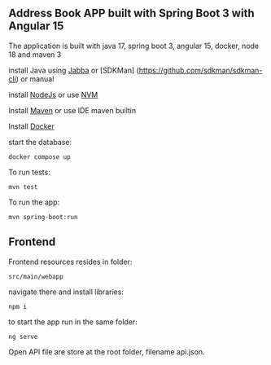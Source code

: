 Address Book APP built with Spring Boot 3 with Angular 15
-----

The application is built with java 17, spring boot 3, angular 15, docker, node 18 and maven 3

install Java using [Jabba](https://github.com/Jabba-Team/jabba) or [SDKMan] (https://github.com/sdkman/sdkman-cli) or manual

install [NodeJs](https://nodejs.org/en) or use [NVM](https://github.com/nvm-sh/nvm)

Install [Maven](https://maven.apache.org/) or use IDE maven builtin 

Install [Docker](https://www.docker.com/)

start the database:

````
docker compose up
````

To run tests:
````
mvn test
````

To run the app:
````
mvn spring-boot:run
````

Frontend
-----

Frontend resources resides in folder:
````
src/main/webapp
````

navigate there and install libraries:
````
npm i
````

to start the app run in the same folder:

````
ng serve
````

Open API file are store at the root folder, filename api.json.

